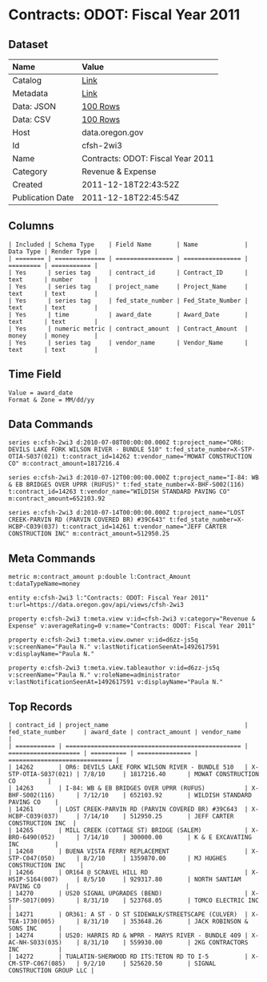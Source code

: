 # Contracts: ODOT: Fiscal Year 2011

## Dataset

| Name | Value |
| :--- | :---- |
| Catalog | [Link](https://catalog.data.gov/dataset/contracts-odot-fiscal-year-2011-5210a) |
| Metadata | [Link](https://data.oregon.gov/api/views/cfsh-2wi3) |
| Data: JSON | [100 Rows](https://data.oregon.gov/api/views/cfsh-2wi3/rows.json?max_rows=100) |
| Data: CSV | [100 Rows](https://data.oregon.gov/api/views/cfsh-2wi3/rows.csv?max_rows=100) |
| Host | data.oregon.gov |
| Id | cfsh-2wi3 |
| Name | Contracts: ODOT: Fiscal Year 2011 |
| Category | Revenue & Expense |
| Created | 2011-12-18T22:43:52Z |
| Publication Date | 2011-12-18T22:45:54Z |

## Columns

```ls
| Included | Schema Type    | Field Name       | Name             | Data Type | Render Type |
| ======== | ============== | ================ | ================ | ========= | =========== |
| Yes      | series tag     | contract_id      | Contract_ID      | text      | number      |
| Yes      | series tag     | project_name     | Project_Name     | text      | text        |
| Yes      | series tag     | fed_state_number | Fed_State_Number | text      | text        |
| Yes      | time           | award_date       | Award_Date       | text      | text        |
| Yes      | numeric metric | contract_amount  | Contract_Amount  | money     | money       |
| Yes      | series tag     | vendor_name      | Vendor_Name      | text      | text        |
```

## Time Field

```ls
Value = award_date
Format & Zone = MM/dd/yy
```

## Data Commands

```ls
series e:cfsh-2wi3 d:2010-07-08T00:00:00.000Z t:project_name="OR6: DEVILS LAKE FORK WILSON RIVER - BUNDLE 510" t:fed_state_number=X-STP-OTIA-S037(021) t:contract_id=14262 t:vendor_name="MOWAT CONSTRUCTION CO" m:contract_amount=1817216.4

series e:cfsh-2wi3 d:2010-07-12T00:00:00.000Z t:project_name="I-84: WB & EB BRIDGES OVER UPRR (RUFUS)" t:fed_state_number=X-BHF-S002(116) t:contract_id=14263 t:vendor_name="WILDISH STANDARD PAVING CO" m:contract_amount=652103.92

series e:cfsh-2wi3 d:2010-07-14T00:00:00.000Z t:project_name="LOST CREEK-PARVIN RD (PARVIN COVERED BR) #39C643" t:fed_state_number=X-HCBP-C039(037) t:contract_id=14261 t:vendor_name="JEFF CARTER CONSTRUCTION INC" m:contract_amount=512950.25
```

## Meta Commands

```ls
metric m:contract_amount p:double l:Contract_Amount t:dataTypeName=money

entity e:cfsh-2wi3 l:"Contracts: ODOT: Fiscal Year 2011" t:url=https://data.oregon.gov/api/views/cfsh-2wi3

property e:cfsh-2wi3 t:meta.view v:id=cfsh-2wi3 v:category="Revenue & Expense" v:averageRating=0 v:name="Contracts: ODOT: Fiscal Year 2011"

property e:cfsh-2wi3 t:meta.view.owner v:id=d6zz-js5q v:screenName="Paula N." v:lastNotificationSeenAt=1492617591 v:displayName="Paula N."

property e:cfsh-2wi3 t:meta.view.tableauthor v:id=d6zz-js5q v:screenName="Paula N." v:roleName=administrator v:lastNotificationSeenAt=1492617591 v:displayName="Paula N."
```

## Top Records

```ls
| contract_id | project_name                                      | fed_state_number     | award_date | contract_amount | vendor_name                   | 
| =========== | ================================================= | ==================== | ========== | =============== | ============================= | 
| 14262       | OR6: DEVILS LAKE FORK WILSON RIVER - BUNDLE 510   | X-STP-OTIA-S037(021) | 7/8/10     | 1817216.40      | MOWAT CONSTRUCTION CO         | 
| 14263       | I-84: WB & EB BRIDGES OVER UPRR (RUFUS)           | X-BHF-S002(116)      | 7/12/10    | 652103.92       | WILDISH STANDARD PAVING CO    | 
| 14261       | LOST CREEK-PARVIN RD (PARVIN COVERED BR) #39C643  | X-HCBP-C039(037)     | 7/14/10    | 512950.25       | JEFF CARTER CONSTRUCTION INC  | 
| 14265       | MILL CREEK (COTTAGE ST) BRIDGE (SALEM)            | X-BRO-6490(052)      | 7/14/10    | 300000.00       | K & E EXCAVATING INC          | 
| 14268       | BUENA VISTA FERRY REPLACEMENT                     | X-STP-C047(050)      | 8/2/10     | 1359870.00      | MJ HUGHES CONSTRUCTION INC    | 
| 14266       | OR164 @ SCRAVEL HILL RD                           | X-HSIP-S164(007)     | 8/5/10     | 929317.80       | NORTH SANTIAM PAVING CO       | 
| 14270       | US20 SIGNAL UPGRADES (BEND)                       | X-STP-S017(009)      | 8/31/10    | 523768.05       | TOMCO ELECTRIC INC            | 
| 14271       | OR361: A ST - D ST SIDEWALK/STREETSCAPE (CULVER)  | X-TEA-1730(005)      | 8/31/10    | 353648.26       | JACK ROBINSON & SONS INC      | 
| 14274       | US20: HARRIS RD & WPRR - MARYS RIVER - BUNDLE 409 | X-AC-NH-S033(035)    | 8/31/10    | 559930.00       | 2KG CONTRACTORS INC           | 
| 14272       | TUALATIN-SHERWOOD RD ITS:TETON RD TO I-5          | X-CM-STP-C067(085)   | 9/2/10     | 525620.50       | SIGNAL CONSTRUCTION GROUP LLC | 
```